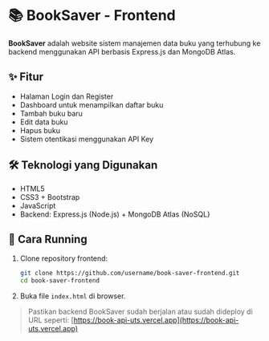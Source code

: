 # 📚 BookSaver - Frontend

**BookSaver** adalah website sistem manajemen data buku yang terhubung ke backend menggunakan API berbasis Express.js dan MongoDB Atlas.

## ✨ Fitur

- Halaman Login dan Register
- Dashboard untuk menampilkan daftar buku
- Tambah buku baru
- Edit data buku
- Hapus buku
- Sistem otentikasi menggunakan API Key

## 🛠️ Teknologi yang Digunakan

- HTML5
- CSS3 + Bootstrap
- JavaScript
- Backend: Express.js (Node.js) + MongoDB Atlas (NoSQL}

## 🚀 Cara Running

1. Clone repository frontend:
   ```bash
   git clone https://github.com/username/book-saver-frontend.git
   cd book-saver-frontend
   ```

2. Buka file `index.html` di browser.

> Pastikan backend BookSaver sudah berjalan atau sudah dideploy di URL seperti:
> [https://book-api-uts.vercel.app](https://book-api-uts.vercel.app)

